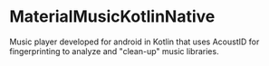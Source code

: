 # MaterialMusicKotlinNative
Music player developed for android in Kotlin that uses AcoustID for fingerprinting to analyze and "clean-up" music libraries. 
